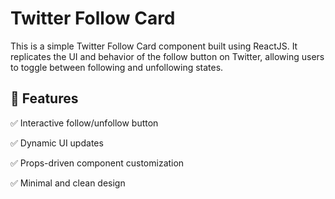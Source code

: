 # Twitter Follow Card

This is a simple Twitter Follow Card component built using ReactJS. It replicates the UI and behavior of the follow button on Twitter, allowing users to toggle between following and unfollowing states.

## 📌 Features

✅ Interactive follow/unfollow button

✅ Dynamic UI updates

✅ Props-driven component customization

✅ Minimal and clean design
